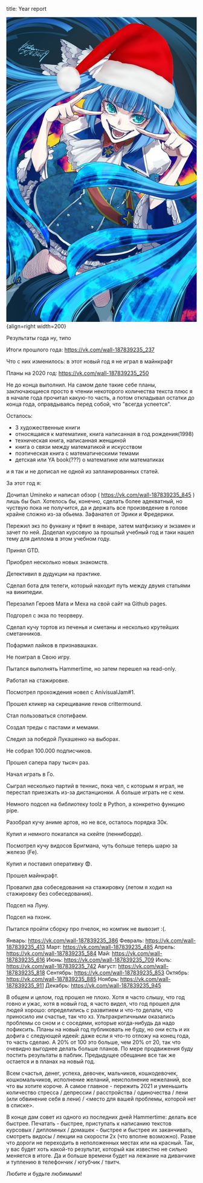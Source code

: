 title: Year report

![](/blog/static/img/7WS6-QcJ-dM.jpg){align=right width=200}

Результаты
года
ну, типо

Итоги прошлого года: https://vk.com/wall-187839235_237

Что с них изменилось: в этот новый год я не играл в майнкрафт

Планы на 2020 год: https://vk.com/wall-187839235_250

Не до конца выполнил. На самом деле такие себе планы, заключающиеся просто в чтении некоторого количества текста плюс я в начале года прочитал какую-то часть, а потом откладывал остатки до конца года, оправдываясь перед собой, что "всегда успеется".

Осталось:

- 3 художественные книги
- относящаяся к математике, книга написанная в год рождения(1998)
- техническая книга, написанная женщиной
- книга о связи между математикой и искусством
- поэтическая книга с математическими темами
- детская или YA book(???) о математике или математиках

и я так и не дописал не одной из запланированных статей.

За этот год я:

Дочитал Umineko и написал обзор ( https://vk.com/wall-187839235_845 ) лишь бы был. Хотелось бы, конечно, сделать более адекватный, но чуствую пока не получится, да и держать все произведение в голове крайне сложно из-за обьема. Зафанател от Эрики и Фредерики.

Пережил экз по функану и тфяит в январе, затем матфизику и экзамен и зачет по ней. Доделал курсовую за прошлый учебный год и таки нашел тему для диплома в этом учебном году.

Принял GTD.

Приобрел несколько новых знакомств.

Детективил в дудукции на практике.

Сделал бота для телеги, который находит путь между двумя статьями на википедии.

Перезалил Героев Мата и Меха на свой сайт на Github pages.

Подгорел с экза по теорверу.

Сделал кучу тортов из печенья и сметаны и несколько крутейших сметанников.

Пофармил лайков в признавашках.

Не поиграл в Свою игру.

Пытался выполнять Hammertime, но затем перешел на read-only.

Работал на стажировке.

Посмотрел прохождения новел с AnivisualJam#1.

Прошел кликер на скрещивание генов crittermound.

Стал пользоваться спотифаем.

Создал треды с пастами и мемами.

Следил за победой Лукашенко на выборах.

Не собрал 100.000 подписчиков.

Прошел сапера пару тысяч раз.

Начал играть в Го.

Сыграл несколько партий в теннис, пока чел, с которым я играл, не перестал приезжать из-за дистанционки. А больше играть не с кем.

Немного подсел на библиотеку toolz в Python, а конкретно функцию pipe.

Разобрал кучу аниме артов, но не все, осталось порядка 30к.

Купил и немного покатался на скейте (пенниборде).

Посмотрел кучу видосов Бригмана, чуть больше теперь шарю за железо (Fe).

Купил и поставил оперативку 😨.

Прошел майнкрафт.

Провалил два собеседования на стажировку (летом я ходил на стажировку без собеседования).

Подсел на Луну.

Подсел на пхонк.

Пытался пройти сборку про пчелок, но компик не вывозит :(.

Январь: https://vk.com/wall-187839235_386
Февраль: https://vk.com/wall-187839235_413
Март: https://vk.com/wall-187839235_485
Апрель: https://vk.com/wall-187839235_584
Май: https://vk.com/wall-187839235_616
Июнь: https://vk.com/wall-187839235_709
Июль: https://vk.com/wall-187839235_742
Август: https://vk.com/wall-187839235_818
Сентябрь: https://vk.com/wall-187839235_853
Октябрь: https://vk.com/wall-187839235_885
Ноябрь: https://vk.com/wall-187839235_911
Декабрь: https://vk.com/wall-187839235_945

В общем и целом, год прошел не плохо. Хотя я часто слышу, что год говно и ужас, хотя в новый год, я часто видел, что год прошел для людей хорошо: определились с развитием и что-то делали, что приносило им счастье, так что хз. Ультракритичными оказались проблемы со сном и с соседями, которые когда-нибудь да надо пофиксить. Планы на новый год публиковать не буду, но они есть и их дофига с следующей идеей: даже если я что-то отложу на конец года, то часть сделаю. А 20% от 100 это больше, чем 20% от 20, так что очевидно выгоднее делать больше планов. По мере продвижения буду постить результаты в паблик. Предыдущее обещание все так же остается и в планах на новый год.

Всем счастья, денег, успеха, девочек, мальчиков, кошкодевочек, кошкомальчиков, исполнение желаний, неисполнение нежеланий, все что вы хотите короче. А самое главное - пережить 2021 и уменьшить количество стресса / депрессии / расстройства / одиночества / лени (или обвинение себя в лени) / <место для вашей проблемы, которой нет в списке>.

В конце дам совет из одного из последних дней Hammertime: делать все быстрее. Печатать - быстрее, приступать к написанию текстов курсовых / дипломных / домашек - быстрее и быстрее их заканчивать, смотреть видосы / лекции на скорости 2x (что вполне возможно). Разве что дороги не переходить в неположенных местах или на красный. Так, у вас будет хоть какой-то результат, который как известно не сильно меняется в итоге. Да и больше времени будет на лежание на диванчике и туплению в телефончик / ютубчик / твитч.

Любите и будьте любимыми!
